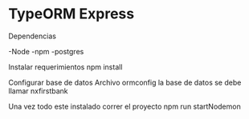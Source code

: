 # TypeORM Express

Dependencias

-Node
-npm
-postgres

Instalar requerimientos
npm install

Configurar base de datos
Archivo ormconfig
la base de datos se debe llamar
nxfirstbank

Una vez todo este instalado correr el proyecto
npm run startNodemon
